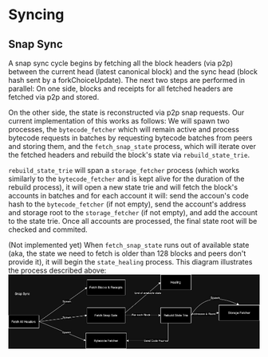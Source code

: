 # Syncing

## Snap Sync

A snap sync cycle begins by fetching all the block headers (via p2p) between the current head (latest canonical block) and the sync head (block hash sent by a forkChoiceUpdate).
The next two steps are performed in parallel:
On one side, blocks and receipts for all fetched headers are fetched via p2p and stored.

On the other side, the state is reconstructed via p2p snap requests. Our current implementation of this works as follows:
We will spawn two processes, the `bytecode_fetcher` which will remain active and process bytecode requests in batches by requesting bytecode batches from peers and storing them, and the `fetch_snap_state` process, which will iterate over the fetched headers and rebuild the block's state via `rebuild_state_trie`.

`rebuild_state_trie` will span a `storage_fetcher` process (which works similarly to the `bytecode_fetcher` and is kept alive for the duration of the rebuild process), it will open a new state trie and will fetch the block's accounts in batches and for each account it will: send the accoun's code hash to the `bytecode_fetcher` (if not empty), send the account's address and storage root to the `storage_fetcher` (if not empty), and add the account to the state trie. Once all accounts are processed, the final state root will be checked and commited.

(Not implemented yet) When `fetch_snap_state` runs out of available state (aka, the state we need to fetch is older than 128 blocks and peers don't provide it), it will begin the `state_healing` process.
This diagram illustrates the process described above:
![snap_sync](/crates/networking/docs/diagrams/snap_sync.jpg)

